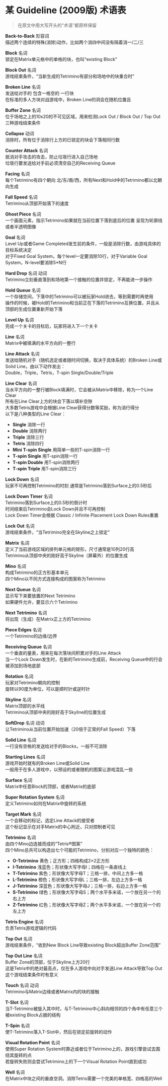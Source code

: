 # 某 Guideline (2009版) 术语表

>在原文中用大写开头的“术语”都原样保留

**Back-to-Back** 形容词  
描述两个连续的特殊(消除)动作，比如两个消四中间没有隔着消一/二/三

**Block** 名词  
锁定在Matrix单元格中的单格的块，也叫“existing Block”

**Block Out** 名词  
游戏结束条件，“当新生成的Tetrimino有部分和场地中的块重合时”

**Broken Line** 名词  
发送给对手的 包含一格空的 一行块  
在标准的多人方块对战游戏中，Broken Line的洞会在随机位置且

**Buffer Zone** 名词  
位于场地之上的10x20的不可见区域，用来检测Lock Out / Block Out / Top Out三种游戏结束条件

**Collapse** 动词  
消除时，所有位于消除行上方的已锁定的块会下落相同行数

**Counter Attack** 名词  
抵消对手攻击的攻击，防止垃圾行进入自己场地  
垃圾行要发送给对手前必须清空自己的Receiving Queue

**Facing** 名词  
每个Tetrimino有四个朝向 北/东/南/西，所有Next和Hold中的Tetrimino都以北朝向生成

**Fall Speed** 名词  
Tetrimino从顶部开始落下的速度

**Ghost Piece** 名词  
一个画面元素，指示Tetrimino如果就在当前位置下落到底后的位置
呈现为轮廓线或者半透明图像

**Goal** 名词  
Level Up或者Game Completed发生前的条件，一般是消除行数，由游戏具体的目标系统决定  
对于Fixed Goal System，每个level一定要消除10行，对于Variable Goal System，N-level要消除5*N行

**Hard Drop** 名词 动词  
Tetrimino立刻垂直落到和场地第一个接触的位置并锁定，不再能进一步操作

**Hold Queue** 名词  
一个存储空间，下落中的Tetrimino可以被玩家Hold进去，等到需要时再使用  
操作的时候，被Hold的Tetrimino和当前正在下落的Tetrimino互换位置，并且从顶部的生成位置重新开始下落

**Level Up** 名词  
完成一个关卡的目标后，玩家将进入下一个关卡

**Line** 名词  
Matrix中被填满的水平方向的一整行

**Line Attack** 名词  
发送给随机对手（随机选定或者随时间切换，取决于具体系统）的Broken Line或Solid Line，由以下动作发出：  
Double，Triple，Tetris，T-spin Single/Double/Triple

**Line Clear** 名词  
当水平方向的一整行被Block填满时，它会被从Matrix中移除，称为一个Line Clear  
所有在Line Clear上方的块会下落以填补空隙  
大多数Tetris游戏中会根据Line Clear获得分数等奖励，称为消行得分  
以下是八种类型的Line Clear：

- **Single** 消除一行  
- **Double** 消除两行  
- **Triple** 消除三行  
- **Tetris** 消除四行  
- **Mini T-spin Single** 用简单一些的T-spin消除一行  
- **T-spin Single** 用T-spin消除一行  
- **T-spin Double** 用T-spin消除两行  
- **T-spin Triple** 用T-spin消除三行

**Lock Down** 名词  
玩家不可再控制Tetrimino的时刻
通常是Tetrimino落到Surface上的0.5秒后

**Lock Down Timer** 名词  
Tetrimino落到Surface上的0.5秒的倒计时  
时间结束后Tetrimino会Lock Down并且不可再控制  
Lock Down Timer会根据 Classic / Infinite Placement Lock Down Rules重置

**Lock Out** 名词  
游戏结束条件，“当Tetrimino完全在Skyline之上锁定”

**Matrix** 名词  
定义了当前游戏区域的排列单元格的矩形，尺寸通常是10列20行高  
Tetrimino从顶部中央的刚好高于Skyline（屏幕外）的位置生成

**Mino** 名词  
构成Tetrimino的正方形基本单元  
四个Mino以不同方式连接构成的图案称为Tetrimino

**Next Queue** 名词  
显示写下来要放置的Next Tetrimino  
如果硬件允许，要显示六个Tetrimino

**Next Tetrimino** 名词  
将出现（生成）在Matrix正上方的Tetrimino

**Piece Edges** 名词  
一个Tetrimino的边缘/边界

**Receiving Queue** 名词  
一个垂直的量表，用来在每次落块间积累对手的Line Attack  
当一个Lock Down发生时，在新的Tetrimino生成前，Receiving Queue中的行会被添加到场地底部

**Rotation** 名词  
玩家对Tetrimino朝向的控制  
旋转以90度为单位，可以是顺时针或逆时针

**Skyline** 名词  
Matrix顶部的水平线  
Tetrimino从顶部中央的刚好高于Skyline的位置生成

**SoftDrop** 名词 动词  
让Tetrimino从当前位置开始加速（20倍于正常的Fall Speed）下落

**Solid Line** 名词  
一行没有空格的发送给对手的Blocks，一般不可消除

**Starting Lines** 名词  
游戏开始时就有的Broken Line或Solid Line  
一般用于在多人游戏中，以预设的或者随机的图案让游戏混乱一些

**Surface** 名词  
Matrix中任意Block的顶部，或者Matrix的底部

**Super Rotation System** 名词  
定义Tetrimino如何在Matrix中旋转的系统

**Target Mark** 名词  
一个会移动的标记，选定Line Attack的接受者  
这个标记显示在对手Matrix的中心附近，只对控制者可见

**Tetrimino** 名词  
由四个Mino边连接而成的“Tetris®图案”  
四个Mino总共可以构造出七个可能的Tetrimino，分别对应一个独特的颜色：  

- **O-Tetrimino** 黄色；正方形；四格构成2×2正方形
- **I-Tetrimino** 浅蓝色；形状像大写字母I；四格在一条直线上
- **T-Tetrimino** 紫色；形状像大写字母T；三格一排，中间上方多一格
- **L-Tetrimino** 橙色；形状像大写字母L；三格一排，左边上方多一格
- **J-Tetrimino** 深蓝色；形状像大写字母J；三格一排，右边上方多一格
- **S-Tetrimino** 绿色；形状像大写字母S；两个水平多米诺，一个放在另一个的右上方
- **Z-Tetrimino** 红色；形状像大写字母Z；两个水平多米诺，一个放在另一个的左上方

**Tetris Engine** 名词  
负责Tetris游戏逻辑的代码

**Top Out** 名词  
游戏结束条件，“收到New Block Line导致existing Block超出Buffer Zone范围”

**Top Out Line** 名词  
Buffer Zone的顶部，位于Skyline上方20行  
这是Tetris中的绝对最高点，仅在多人游戏中向对手发送Line Attack导致Top Out这个游戏结束条件时有意义

**Touch** 名词 动词  
Tetrimino与Matrix边缘或者Matrix内的块的接触

**T-Slot** 名词  
当T-Tetrimino被旋入其中时，与T-Tetrimino中心斜向相邻的四个角中有任意三个被existing Block占据的结构

**T-Spin** 名词  
使T-Tetrimino落入T-Slot中，然后在锁定前旋转的动作

**Visual Rotation Point** 名词  
使用Super Rotation System时靠近或者位于Tetrimino上的，游戏引擎尝试去围绕其旋转的点  
若旋转失败则会尝试Tetrimino上的下一个Visual Rotation Point直到成功

**Well** 名词  
在Matrix中块之间的垂直空洞。消除Tetris需要一个完美的单格宽、四格高的Well
